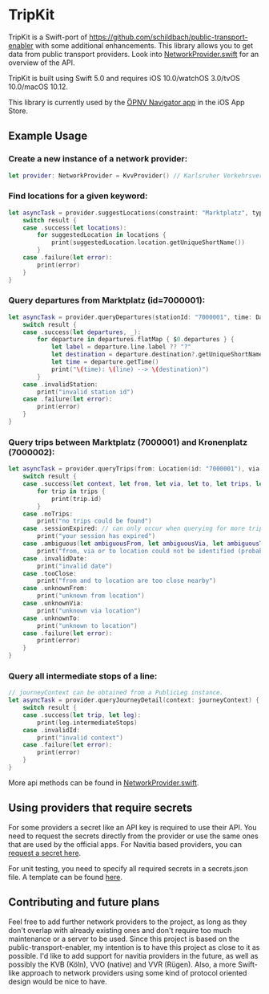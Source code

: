 # TripKit
TripKit is a Swift-port of https://github.com/schildbach/public-transport-enabler with some additional enhancements. This library allows you to get data from public transport providers.
Look into [NetworkProvider.swift](https://github.com/alexander-albers/tripkit/blob/master/Sources/TripKit/NetworkProvider.swift) for an overview of the API.

TripKit is built using Swift 5.0 and requires iOS 10.0/watchOS 3.0/tvOS 10.0/macOS 10.12.

This library is currently used by the [ÖPNV Navigator app](http://navigatorapp.net) in the iOS App Store.

## Example Usage

### Create a new instance of a network provider:
```swift
let provider: NetworkProvider = KvvProvider() // Karlsruher Verkehrsverbund
```

### Find locations for a given keyword:
```swift
let asyncTask = provider.suggestLocations(constraint: "Marktplatz", types: [.station], maxLocations: 10) { (request, result) in
    switch result {
    case .success(let locations):
        for suggestedLocation in locations {
            print(suggestedLocation.location.getUniqueShortName())
        }
    case .failure(let error):
        print(error)
    }
}
```

### Query departures from Marktplatz (id=7000001):
```swift
let asyncTask = provider.queryDepartures(stationId: "7000001", time: Date(), maxDepartures: 10, equivs: false) { (request, result) in
    switch result {
    case .success(let departures, _):
        for departure in departures.flatMap { $0.departures } {
            let label = departure.line.label ?? "?"
            let destination = departure.destination?.getUniqueShortName() ?? "?"
            let time = departure.getTime()
            print("\(time): \(line) --> \(destination)")
        }
    case .invalidStation:
        print("invalid station id")
    case .failure(let error):
        print(error)
    }
}
```

### Query trips between Marktplatz (7000001) and Kronenplatz (7000002):
```swift
let asyncTask = provider.queryTrips(from: Location(id: "7000001"), via: nil, to: Location(id: "7000002"), date: Date(), departure: true, tripOptions: TripOptions()) { (request, result) in
    switch result {
    case .success(let context, let from, let via, let to, let trips, let messages):
        for trip in trips {
            print(trip.id)
        }
    case .noTrips:
        print("no trips could be found")
    case .sessionExpired: // can only occur when querying for more trips
        print("your session has expired")
    case .ambiguous(let ambiguousFrom, let ambiguousVia, let ambiguousTo):
        print("from, via or to location could not be identified (probably because no stop id has been provided)")
    case .invalidDate:
        print("invalid date")
    case .tooClose:
        print("from and to location are too close nearby")
    case .unknownFrom:
        print("unknown from location")
    case .unknownVia:
        print("unknown via location")
    case .unknownTo:
        print("unknown to location")
    case .failure(let error):
        print(error)
    }
}
```

### Query all intermediate stops of a line:
```swift
// journeyContext can be obtained from a PublicLeg instance.
let asyncTask = provider.queryJourneyDetail(context: journeyContext) { (request, result) in
    switch result {
    case .success(let trip, let leg):
        print(leg.intermediateStops)
    case .invalidId:
        print("invalid context")
    case .failure(let error):
        print(error)
    }
}
```

More api methods can be found in [NetworkProvider.swift](https://github.com/alexander-albers/tripkit/blob/master/Sources/TripKit/NetworkProvider.swift).

## Using providers that require secrets

For some providers a secret like an API key is required to use their API. You need to request the secrets directly from the provider or use the same ones that are used by the official apps. For Navitia based providers, you can [request a secret here](http://www.navitia.io/register).

For unit testing, you need to specify all required secrets in a secrets.json file. A template can be found [here](https://github.com/alexander-albers/tripkit/blob/master/Sources/TripKit/secrets.json.template).

## Contributing and future plans

Feel free to add further network providers to the project, as long as they don't overlap with already existing ones and don't require too much maintenance or a server to be used. Since this project is based on the public-transport-enabler, my intention is to have this project as close to it as possible. I'd like to add support for navitia providers in the future, as well as possibly the KVB (Köln), VVO (native) and VVR (Rügen). Also, a more Swift-like approach to network providers using some kind of protocol oriented design would be nice to have.
